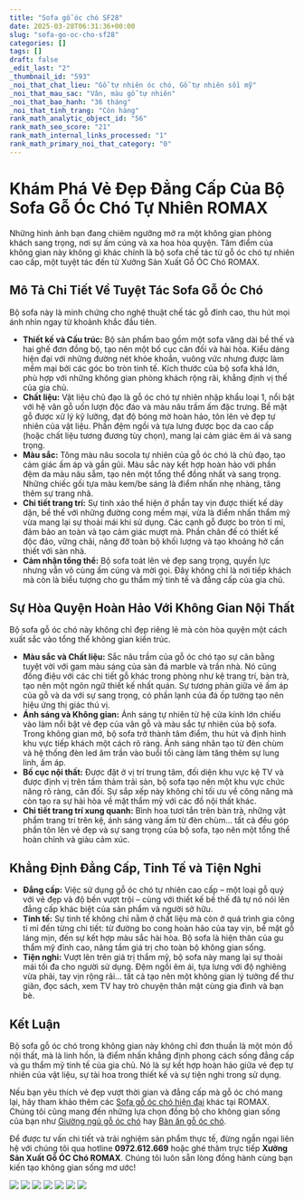 ```yaml
---
title: "Sofa gỗ óc chó SF28"
date: 2025-03-28T06:31:36+00:00
slug: "sofa-go-oc-cho-sf28"
categories: []
tags: []
draft: false
_edit_last: "2"
_thumbnail_id: "593"
_noi_that_chat_lieu: "Gỗ tự nhiên óc chó, Gỗ tự nhiên sồi mỹ"
_noi_that_mau_sac: "Vân, màu gỗ tự nhiên"
_noi_that_bao_hanh: "36 tháng"
_noi_that_tinh_trang: "Còn hàng"
rank_math_analytic_object_id: "56"
rank_math_seo_score: "21"
rank_math_internal_links_processed: "1"
rank_math_primary_noi_that_category: "0"
---
```

# Khám Phá Vẻ Đẹp Đẳng Cấp Của Bộ Sofa Gỗ Óc Chó Tự Nhiên ROMAX

Những hình ảnh bạn đang chiêm ngưỡng mở ra một không gian phòng khách sang trọng, nơi sự ấm cúng và xa hoa hòa quyện. Tâm điểm của không gian này không gì khác chính là bộ sofa chế tác từ gỗ óc chó tự nhiên cao cấp, một tuyệt tác đến từ Xưởng Sản Xuất Gỗ ÓC Chó ROMAX.

## Mô Tả Chi Tiết Về Tuyệt Tác Sofa Gỗ Óc Chó

Bộ sofa này là minh chứng cho nghệ thuật chế tác gỗ đỉnh cao, thu hút mọi ánh nhìn ngay từ khoảnh khắc đầu tiên.

* **Thiết kế và Cấu trúc:** Bộ sản phẩm bao gồm một sofa văng dài bề thế và hai ghế đơn đồng bộ, tạo nên một bố cục cân đối và hài hòa. Kiểu dáng hiện đại với những đường nét khỏe khoắn, vuông vức nhưng được làm mềm mại bởi các góc bo tròn tinh tế. Kích thước của bộ sofa khá lớn, phù hợp với những không gian phòng khách rộng rãi, khẳng định vị thế của gia chủ.
* **Chất liệu:** Vật liệu chủ đạo là gỗ óc chó tự nhiên nhập khẩu loại 1, nổi bật với hệ vân gỗ uốn lượn độc đáo và màu nâu trầm ấm đặc trưng. Bề mặt gỗ được xử lý kỹ lưỡng, đạt độ bóng mờ hoàn hảo, tôn lên vẻ đẹp tự nhiên của vật liệu. Phần đệm ngồi và tựa lưng được bọc da cao cấp (hoặc chất liệu tương đương tùy chọn), mang lại cảm giác êm ái và sang trọng.
* **Màu sắc:** Tông màu nâu socola tự nhiên của gỗ óc chó là chủ đạo, tạo cảm giác ấm áp và gần gũi. Màu sắc này kết hợp hoàn hảo với phần đệm da màu nâu sẫm, tạo nên một tổng thể đồng nhất và sang trọng. Những chiếc gối tựa màu kem/be sáng là điểm nhấn nhẹ nhàng, tăng thêm sự trang nhã.
* **Chi tiết trang trí:** Sự tinh xảo thể hiện ở phần tay vịn được thiết kế dày dặn, bề thế với những đường cong mềm mại, vừa là điểm nhấn thẩm mỹ vừa mang lại sự thoải mái khi sử dụng. Các cạnh gỗ được bo tròn tỉ mỉ, đảm bảo an toàn và tạo cảm giác mượt mà. Phần chân đế có thiết kế độc đáo, vững chãi, nâng đỡ toàn bộ khối lượng và tạo khoảng hở cần thiết với sàn nhà.
* **Cảm nhận tổng thể:** Bộ sofa toát lên vẻ đẹp sang trọng, quyền lực nhưng vẫn vô cùng ấm cúng và mời gọi. Đây không chỉ là nơi tiếp khách mà còn là biểu tượng cho gu thẩm mỹ tinh tế và đẳng cấp của gia chủ.

## Sự Hòa Quyện Hoàn Hảo Với Không Gian Nội Thất

Bộ sofa gỗ óc chó này không chỉ đẹp riêng lẻ mà còn hòa quyện một cách xuất sắc vào tổng thể không gian kiến trúc.

* **Màu sắc và Chất liệu:** Sắc nâu trầm của gỗ óc chó tạo sự cân bằng tuyệt vời với gam màu sáng của sàn đá marble và trần nhà. Nó cũng đồng điệu với các chi tiết gỗ khác trong phòng như kệ trang trí, bàn trà, tạo nên một ngôn ngữ thiết kế nhất quán. Sự tương phản giữa vẻ ấm áp của gỗ và da với sự sang trọng, có phần lạnh của đá ốp tường tạo nên hiệu ứng thị giác thú vị.
* **Ánh sáng và Không gian:** Ánh sáng tự nhiên từ hệ cửa kính lớn chiếu vào làm nổi bật vẻ đẹp của vân gỗ và màu sắc tự nhiên của bộ sofa. Trong không gian mở, bộ sofa trở thành tâm điểm, thu hút và định hình khu vực tiếp khách một cách rõ ràng. Ánh sáng nhân tạo từ đèn chùm và hệ thống đèn led âm trần vào buổi tối càng làm tăng thêm sự lung linh, ấm áp.
* **Bố cục nội thất:** Được đặt ở vị trí trung tâm, đối diện khu vực kệ TV và được định vị trên tấm thảm trải sàn, bộ sofa tạo nên một khu vực chức năng rõ ràng, cân đối. Sự sắp xếp này không chỉ tối ưu về công năng mà còn tạo ra sự hài hòa về mặt thẩm mỹ với các đồ nội thất khác.
* **Chi tiết trang trí xung quanh:** Bình hoa tươi tắn trên bàn trà, những vật phẩm trang trí trên kệ, ánh sáng vàng ấm từ đèn chùm... tất cả đều góp phần tôn lên vẻ đẹp và sự sang trọng của bộ sofa, tạo nên một tổng thể hoàn chỉnh và giàu cảm xúc.

## Khẳng Định Đẳng Cấp, Tinh Tế và Tiện Nghi

* **Đẳng cấp:** Việc sử dụng gỗ óc chó tự nhiên cao cấp – một loại gỗ quý với vẻ đẹp và độ bền vượt trội – cùng với thiết kế bề thế đã tự nó nói lên đẳng cấp khác biệt của sản phẩm và người sở hữu.
* **Tinh tế:** Sự tinh tế không chỉ nằm ở chất liệu mà còn ở quá trình gia công tỉ mỉ đến từng chi tiết: từ đường bo cong hoàn hảo của tay vịn, bề mặt gỗ láng mịn, đến sự kết hợp màu sắc hài hòa. Bộ sofa là hiện thân của gu thẩm mỹ đỉnh cao, nâng tầm giá trị cho toàn bộ không gian sống.
* **Tiện nghi:** Vượt lên trên giá trị thẩm mỹ, bộ sofa này mang lại sự thoải mái tối đa cho người sử dụng. Đệm ngồi êm ái, tựa lưng với độ nghiêng vừa phải, tay vịn rộng rãi... tất cả tạo nên một không gian lý tưởng để thư giãn, đọc sách, xem TV hay trò chuyện thân mật cùng gia đình và bạn bè.

## Kết Luận

Bộ sofa gỗ óc chó trong không gian này không chỉ đơn thuần là một món đồ nội thất, mà là linh hồn, là điểm nhấn khẳng định phong cách sống đẳng cấp và gu thẩm mỹ tinh tế của gia chủ. Nó là sự kết hợp hoàn hảo giữa vẻ đẹp tự nhiên của vật liệu, sự tài hoa trong thiết kế và sự tiện nghi trong sử dụng.

Nếu bạn yêu thích vẻ đẹp vượt thời gian và đẳng cấp mà gỗ óc chó mang lại, hãy tham khảo thêm các [Sofa gỗ óc chó hiện đại](https://romax.vn/danh-muc/phong-khach/sofa-go-oc-cho/) khác tại ROMAX. Chúng tôi cũng mang đến những lựa chọn đồng bộ cho không gian sống của bạn như [Giường ngủ gỗ óc chó](https://romax.vn/danh-muc/phong-ngu/giuong-go-oc-cho/) hay [Bàn ăn gỗ óc chó](https://romax.vn/danh-muc/phong-bep/ban-an-go-oc-cho/).

Để được tư vấn chi tiết và trải nghiệm sản phẩm thực tế, đừng ngần ngại liên hệ với chúng tôi qua hotline **0972.612.669** hoặc ghé thăm trực tiếp **Xưởng Sản Xuất Gỗ ÓC Chó ROMAX**. Chúng tôi luôn sẵn lòng đồng hành cùng bạn kiến tạo không gian sống mơ ước!

![](https://romax.vn/wp-content/uploads/2025/03/sofa-go-oc-cho-sf28-3-1280x960.webp) ![](https://romax.vn/wp-content/uploads/2025/03/sofa-go-oc-cho-sf28-4-1280x960.webp) ![](https://romax.vn/wp-content/uploads/2025/03/sofa-go-oc-cho-sf28-5-1280x960.webp) ![](https://romax.vn/wp-content/uploads/2025/03/sofa-go-oc-cho-sf28-6-1280x960.webp) ![](https://romax.vn/wp-content/uploads/2025/03/sofa-go-oc-cho-sf28-7-1280x720.webp) ![](https://romax.vn/wp-content/uploads/2025/03/sofa-go-oc-cho-sf28-1-1280x720.webp) ![](https://romax.vn/wp-content/uploads/2025/03/sofa-go-oc-cho-sf28-2-1280x960.webp)